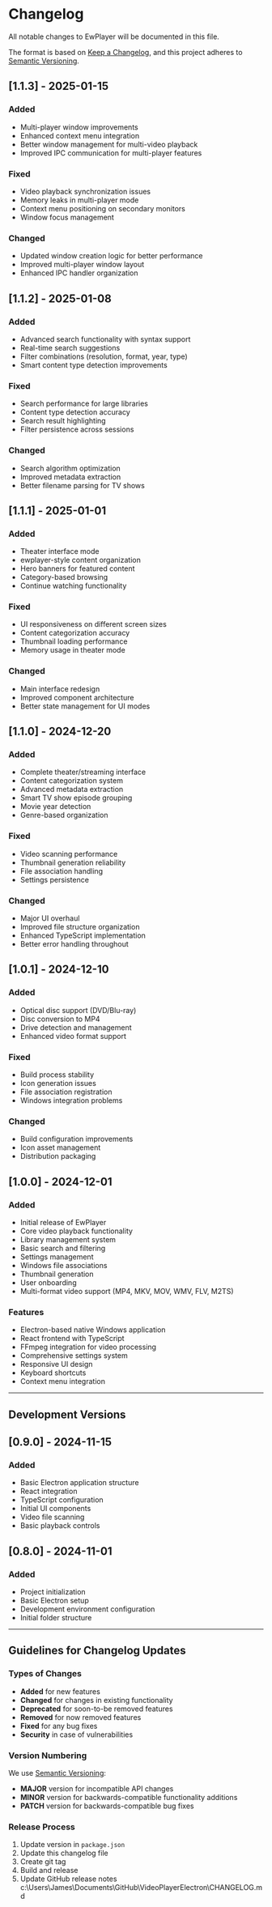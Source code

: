# Changelog

All notable changes to EwPlayer will be documented in this file.

The format is based on [Keep a Changelog](https://keepachangelog.com/en/1.0.0/),
and this project adheres to [Semantic Versioning](https://semver.org/spec/v2.0.0.html).

## [1.1.3] - 2025-01-15

### Added
- Multi-player window improvements
- Enhanced context menu integration
- Better window management for multi-video playback
- Improved IPC communication for multi-player features

### Fixed
- Video playback synchronization issues
- Memory leaks in multi-player mode
- Context menu positioning on secondary monitors
- Window focus management

### Changed
- Updated window creation logic for better performance
- Improved multi-player window layout
- Enhanced IPC handler organization

## [1.1.2] - 2025-01-08

### Added
- Advanced search functionality with syntax support
- Real-time search suggestions
- Filter combinations (resolution, format, year, type)
- Smart content type detection improvements

### Fixed
- Search performance for large libraries
- Content type detection accuracy
- Search result highlighting
- Filter persistence across sessions

### Changed
- Search algorithm optimization
- Improved metadata extraction
- Better filename parsing for TV shows

## [1.1.1] - 2025-01-01

### Added
- Theater interface mode
- ewplayer-style content organization
- Hero banners for featured content
- Category-based browsing
- Continue watching functionality

### Fixed
- UI responsiveness on different screen sizes
- Content categorization accuracy
- Thumbnail loading performance
- Memory usage in theater mode

### Changed
- Main interface redesign
- Improved component architecture
- Better state management for UI modes

## [1.1.0] - 2024-12-20

### Added
- Complete theater/streaming interface
- Content categorization system
- Advanced metadata extraction
- Smart TV show episode grouping
- Movie year detection
- Genre-based organization

### Fixed
- Video scanning performance
- Thumbnail generation reliability
- File association handling
- Settings persistence

### Changed
- Major UI overhaul
- Improved file structure organization
- Enhanced TypeScript implementation
- Better error handling throughout

## [1.0.1] - 2024-12-10

### Added
- Optical disc support (DVD/Blu-ray)
- Disc conversion to MP4
- Drive detection and management
- Enhanced video format support

### Fixed
- Build process stability
- Icon generation issues
- File association registration
- Windows integration problems

### Changed
- Build configuration improvements
- Icon asset management
- Distribution packaging

## [1.0.0] - 2024-12-01

### Added
- Initial release of EwPlayer
- Core video playback functionality
- Library management system
- Basic search and filtering
- Settings management
- Windows file associations
- Thumbnail generation
- User onboarding
- Multi-format video support (MP4, MKV, MOV, WMV, FLV, M2TS)

### Features
- Electron-based native Windows application
- React frontend with TypeScript
- FFmpeg integration for video processing
- Comprehensive settings system
- Responsive UI design
- Keyboard shortcuts
- Context menu integration

---

## Development Versions

## [0.9.0] - 2024-11-15
### Added
- Basic Electron application structure
- React integration
- TypeScript configuration
- Initial UI components
- Video file scanning
- Basic playback controls

## [0.8.0] - 2024-11-01
### Added
- Project initialization
- Basic Electron setup
- Development environment configuration
- Initial folder structure

---

## Guidelines for Changelog Updates

### Types of Changes
- **Added** for new features
- **Changed** for changes in existing functionality
- **Deprecated** for soon-to-be removed features
- **Removed** for now removed features
- **Fixed** for any bug fixes
- **Security** in case of vulnerabilities

### Version Numbering
We use [Semantic Versioning](https://semver.org/):
- **MAJOR** version for incompatible API changes
- **MINOR** version for backwards-compatible functionality additions
- **PATCH** version for backwards-compatible bug fixes

### Release Process
1. Update version in `package.json`
2. Update this changelog file
3. Create git tag
4. Build and release
5. Update GitHub release notes</content>
<parameter name="filePath">c:\Users\James\Documents\GitHub\VideoPlayerElectron\CHANGELOG.md
